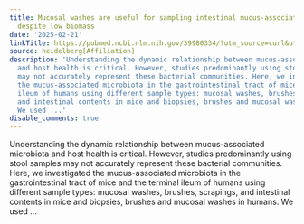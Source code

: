 ```yaml
---
title: Mucosal washes are useful for sampling intestinal mucus-associated microbiota
  despite low biomass
date: '2025-02-21'
linkTitle: https://pubmed.ncbi.nlm.nih.gov/39980334/?utm_source=curl&utm_medium=rss&utm_campaign=pubmed-2&utm_content=1FakS-2QOkCT8HsMOQP1bCRQ4YzyumYOmxmF0moLsQ3dFB1E9V&fc=20220326224207&ff=20250221170849&v=2.18.0.post9+e462414
source: heidelberg[Affiliation]
description: 'Understanding the dynamic relationship between mucus-associated microbiota
  and host health is critical. However, studies predominantly using stool samples
  may not accurately represent these bacterial communities. Here, we investigated
  the mucus-associated microbiota in the gastrointestinal tract of mice and the terminal
  ileum of humans using different sample types: mucosal washes, brushes, scrapings,
  and intestinal contents in mice and biopsies, brushes and mucosal washes in humans.
  We used ...'
disable_comments: true
---
```

Understanding the dynamic relationship between mucus-associated microbiota and host health is critical. However, studies predominantly using stool samples may not accurately represent these bacterial communities. Here, we investigated the mucus-associated microbiota in the gastrointestinal tract of mice and the terminal ileum of humans using different sample types: mucosal washes, brushes, scrapings, and intestinal contents in mice and biopsies, brushes and mucosal washes in humans. We used ...
